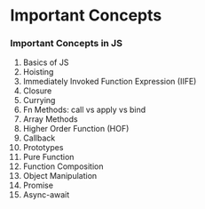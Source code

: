 # Important Concepts

### Important Concepts in JS

1. Basics of JS
2. Hoisting
3. Immediately Invoked Function Expression (IIFE)
4. Closure
5. Currying
6. Fn Methods: call vs apply vs bind
7. Array Methods
8. Higher Order Function (HOF)
9. Callback
10. Prototypes
11. Pure Function
12. Function Composition
13. Object Manipulation
14. Promise
15. Async-await
